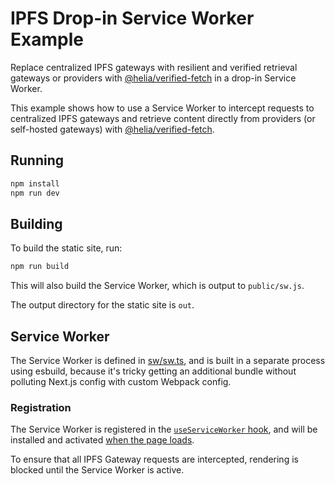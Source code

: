 # IPFS Drop-in Service Worker Example

Replace centralized IPFS gateways with resilient and verified retrieval gateways or providers with [@helia/verified-fetch](https://www.npmjs.com/package/@helia/verified-fetch) in a drop-in Service Worker.

This example shows how to use a Service Worker to intercept requests to centralized IPFS gateways and retrieve content directly from providers (or self-hosted gateways) with [@helia/verified-fetch](https://www.npmjs.com/package/@helia/verified-fetch).

## Running

```bash
npm install
npm run dev
```

## Building

To build the static site, run:

```bash
npm run build
```

This will also build the Service Worker, which is output to `public/sw.js`.

The output directory for the static site is `out`.

## Service Worker

The Service Worker is defined in [sw/sw.ts](sw/sw.ts), and is built in a separate process using esbuild, because it's tricky getting an additional bundle without polluting Next.js config with custom Webpack config.

### Registration

The Service Worker is registered in the [`useServiceWorker` hook](hooks/use-service-worker.ts), and will be installed and activated [when the page loads](pages/_app.tsx).

To ensure that all IPFS Gateway requests are intercepted, rendering is blocked until the Service Worker is active.
